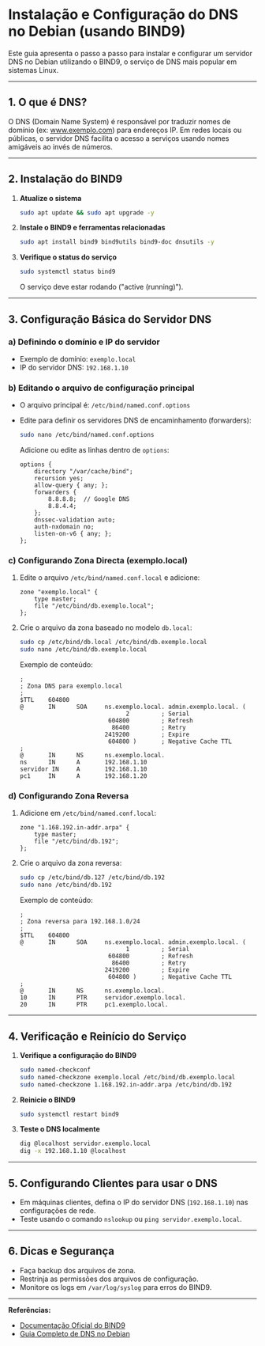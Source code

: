 # Instalação e Configuração do DNS no Debian (usando BIND9)

Este guia apresenta o passo a passo para instalar e configurar um servidor DNS no Debian utilizando o BIND9, o serviço de DNS mais popular em sistemas Linux.

---

## 1. O que é DNS?

O DNS (Domain Name System) é responsável por traduzir nomes de domínio (ex: www.exemplo.com) para endereços IP. Em redes locais ou públicas, o servidor DNS facilita o acesso a serviços usando nomes amigáveis ao invés de números.

---

## 2. Instalação do BIND9

1. **Atualize o sistema**
   ```bash
   sudo apt update && sudo apt upgrade -y
   ```

2. **Instale o BIND9 e ferramentas relacionadas**
   ```bash
   sudo apt install bind9 bind9utils bind9-doc dnsutils -y
   ```

3. **Verifique o status do serviço**
   ```bash
   sudo systemctl status bind9
   ```
   O serviço deve estar rodando ("active (running)").

---

## 3. Configuração Básica do Servidor DNS

### a) Definindo o domínio e IP do servidor

- Exemplo de domínio: `exemplo.local`
- IP do servidor DNS: `192.168.1.10`

### b) Editando o arquivo de configuração principal

- O arquivo principal é: `/etc/bind/named.conf.options`
- Edite para definir os servidores DNS de encaminhamento (forwarders):

   ```bash
   sudo nano /etc/bind/named.conf.options
   ```

   Adicione ou edite as linhas dentro de `options`:
   ```
   options {
       directory "/var/cache/bind";
       recursion yes;
       allow-query { any; };
       forwarders {
           8.8.8.8;  // Google DNS
           8.8.4.4;
       };
       dnssec-validation auto;
       auth-nxdomain no;
       listen-on-v6 { any; };
   };
   ```

### c) Configurando Zona Directa (exemplo.local)

1. Edite o arquivo `/etc/bind/named.conf.local` e adicione:

   ```
   zone "exemplo.local" {
       type master;
       file "/etc/bind/db.exemplo.local";
   };
   ```

2. Crie o arquivo da zona baseado no modelo `db.local`:

   ```bash
   sudo cp /etc/bind/db.local /etc/bind/db.exemplo.local
   sudo nano /etc/bind/db.exemplo.local
   ```

   Exemplo de conteúdo:
   ```
   ;
   ; Zona DNS para exemplo.local
   ;
   $TTL    604800
   @       IN      SOA     ns.exemplo.local. admin.exemplo.local. (
                                 2         ; Serial
                            604800         ; Refresh
                             86400         ; Retry
                           2419200         ; Expire
                            604800 )       ; Negative Cache TTL
   ;
   @       IN      NS      ns.exemplo.local.
   ns      IN      A       192.168.1.10
   servidor IN     A       192.168.1.10
   pc1     IN      A       192.168.1.20
   ```

### d) Configurando Zona Reversa

1. Adicione em `/etc/bind/named.conf.local`:
   ```
   zone "1.168.192.in-addr.arpa" {
       type master;
       file "/etc/bind/db.192";
   };
   ```

2. Crie o arquivo da zona reversa:

   ```bash
   sudo cp /etc/bind/db.127 /etc/bind/db.192
   sudo nano /etc/bind/db.192
   ```

   Exemplo de conteúdo:
   ```
   ;
   ; Zona reversa para 192.168.1.0/24
   ;
   $TTL    604800
   @       IN      SOA     ns.exemplo.local. admin.exemplo.local. (
                                 1         ; Serial
                            604800         ; Refresh
                             86400         ; Retry
                           2419200         ; Expire
                            604800 )       ; Negative Cache TTL
   ;
   @       IN      NS      ns.exemplo.local.
   10      IN      PTR     servidor.exemplo.local.
   20      IN      PTR     pc1.exemplo.local.
   ```

---

## 4. Verificação e Reinício do Serviço

1. **Verifique a configuração do BIND9**
   ```bash
   sudo named-checkconf
   sudo named-checkzone exemplo.local /etc/bind/db.exemplo.local
   sudo named-checkzone 1.168.192.in-addr.arpa /etc/bind/db.192
   ```

2. **Reinicie o BIND9**
   ```bash
   sudo systemctl restart bind9
   ```

3. **Teste o DNS localmente**
   ```bash
   dig @localhost servidor.exemplo.local
   dig -x 192.168.1.10 @localhost
   ```

---

## 5. Configurando Clientes para usar o DNS

- Em máquinas clientes, defina o IP do servidor DNS (`192.168.1.10`) nas configurações de rede.
- Teste usando o comando `nslookup` ou `ping servidor.exemplo.local`.

---

## 6. Dicas e Segurança

- Faça backup dos arquivos de zona.
- Restrinja as permissões dos arquivos de configuração.
- Monitore os logs em `/var/log/syslog` para erros do BIND9.

---

**Referências:**
- [Documentação Oficial do BIND9](https://wiki.debian.org/Bind9)
- [Guia Completo de DNS no Debian](https://wiki.debian.org/HowTo/dns)